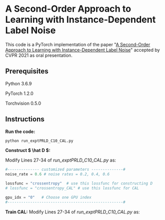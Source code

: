 # A Second-Order Approach to Learning with Instance-Dependent Label Noise
This code is a PyTorch implementation of the paper "[A Second-Order Approach to Learning with Instance-Dependent Label Noise](https://arxiv.org/abs/2012.11854)" accepted by CVPR 2021 as oral presentation.


## Prerequisites
Python 3.6.9

PyTorch 1.2.0

Torchvision 0.5.0


## Instructions
**Run the code:**
```python
python run_exptPRLD_C10_CAL.py
```
**Construct $ \hat D $:**

Modify Lines 27-34 of *run_exptPRLD_C10_CAL.py* as: 
```python
#-------------- customized parameters --------------#
noise_rate = 0.6 # noise rates = 0.2, 0.4, 0.6

lossfunc = "crossentropy"  # use this lossfunc for constructing D
# lossfunc = "crossentropy_CAL" # use this lossfunc for CAL

gpu_idx = "0"   # Choose one GPU index
#---------------------------------------------------#
```


 **Train CAL:**
Modify Lines 27-34 of *run_exptPRLD_C10_CAL.py* as: 
```python
#-------------- customized parameters --------------#
noise_rate = 0.6 # noise rates = 0.2, 0.4, 0.6

# lossfunc = "crossentropy"  # use this lossfunc for constructing D
lossfunc = "crossentropy_CAL" # use this lossfunc for CAL

gpu_idx = "0"   # Choose one GPU index
#---------------------------------------------------#
```




## Citation

If you find this code useful, please cite the following paper:

```
@article{zhu2020second,
  title={A Second-Order Approach to Learning with Instance-Dependent Label Noise},
  author={Zhu, Zhaowei and Liu, Tongliang and Liu, Yang},
  journal={arXiv preprint arXiv:2012.11854},
  year={2020}
}
```

